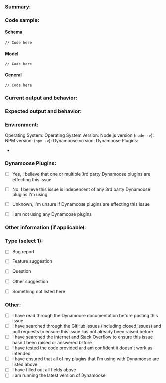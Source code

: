 <!-- Not filling out ALL of the relevant fields in this issue will cause your issue to be closed -->

### Summary:




### Code sample:
#### Schema
```
// Code here
```

#### Model
```
// Code here
```

#### General
```
// Code here
```


### Current output and behavior:




### Expected output and behavior:




### Environment:

Operating System:
Operating System Version:
Node.js version (`node -v`):
NPM version: (`npm -v`):
Dynamoose version:
Dynamoose Plugins:
<!-- Please include the name, GitHub & NPM links to ALL of the plugins you are using with Dynamoose -->
-


### Dynamoose Plugins:

- [ ] Yes, I believe that one or multiple 3rd party Dynamoose plugins are effecting this issue
- [ ] No, I believe this issue is independent of any 3rd party Dynamoose plugins I'm using
- [ ] Unknown, I'm unsure if Dynamoose plugins are effecting this issue
- [ ] I am not using any Dynamoose plugins


### Other information (if applicable):




### Type (select 1):
- [ ] Bug report
- [ ] Feature suggestion
- [ ] Question
- [ ] Other suggestion
- [ ] Something not listed here


### Other:
- [ ] I have read through the Dynamoose documentation before posting this issue
- [ ] I have searched through the GitHub issues (including closed issues) and pull requests to ensure this issue has not already been raised before
- [ ] I have searched the internet and Stack Overflow to ensure this issue hasn't been raised or answered before
- [ ] I have tested the code provided and am confident it doesn't work as intended
- [ ] I have ensured that all of my plugins that I'm using with Dynamoose are listed above
- [ ] I have filled out all fields above
- [ ] I am running the latest version of Dynamoose
